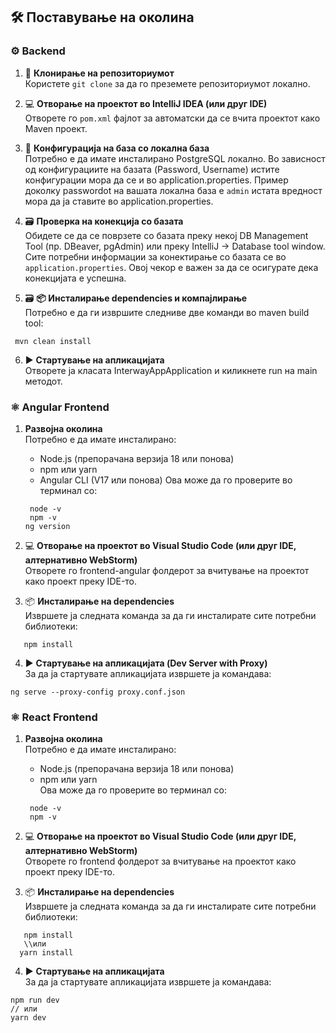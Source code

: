 ## 🛠️ Поставување на околина

### ⚙️ Backend

1. 📁 **Клонирање на репозиториумот**  
   Користете `git clone` за да го преземете репозиториумот локално.

2. 💻 **Отворање на проектот во IntelliJ IDEA (или друг IDE)**  
   Отворете го `pom.xml` фајлот за автоматски да се вчита проектот како Maven проект.

3. 🐳 **Конфигурација на база со локална база**  
   Потребно е да имате инсталирано PostgreSQL локално. Во зависност од конфигурациите на базата (Password, Username) истите конфигурации мора да се и во application.properties.
   Пример доколку passwordot на вашата локална база е `admin` истата вредност мора да ја ставите во application.properties.

4. 🗃️ **Проверка на конекција со базата**  
Обидете се да се поврзете со базата преку некој DB Management Tool (пр. DBeaver, pgAdmin)
или преку IntelliJ → Database tool window. Сите потребни информации за конектирање со базата се во `application.properties`. Овој чекор е важен за да се осигурате дека конекцијата е успешна.

5. 🗃️ **📦 Инсталирање dependencies и компајлирање**  
Потребно е да ги извршите следниве две команди во maven build tool:
```
 mvn clean install
```

6. ▶️ **Стартување на апликацијата**  
Отворете ја класата InterwayAppApplication и киликнете run на main методот.


### ⚛️ Angular Frontend

1. **Развојна околина**  
   Потребно е да имате инсталирано:
   - Node.js (препорачана верзија 18 или понова)
   - npm или yarn
   - Angular CLI (V17 или понова)
Ова може да го проверите во терминал со:
   ```
    node -v
    npm -v
   ng version
   ```

2. 💻 **Отворање на проектот во Visual Studio Code (или друг IDE, алтернативно WebStorm)**  
    Отворете го frontend-angular фолдерот за вчитување на проектот како проект преку IDE-то.

3. 📦 **Инсталирање на dependencies**  
   Извршете ја следната команда за да ги инсталирате сите потребни библиотеки:
 ```
    npm install
```
4. ▶️ **Стартување на апликацијата (Dev Server with Proxy)**  
За да ја стартувате апликацијата извршете ја командава:
```
ng serve --proxy-config proxy.conf.json
```


### ⚛️ React Frontend

1. **Развојна околина**  
   Потребно е да имате инсталирано:
   - Node.js (препорачана верзија 18 или понова)
   - npm или yarn  
Ова може да го проверите во терминал со:
   ```
    node -v
    npm -v
   ```

2. 💻 **Отворање на проектот во Visual Studio Code (или друг IDE, алтернативно WebStorm)**  
    Отворете го frontend фолдерот за вчитување на проектот како проект преку IDE-то.

3. 📦 **Инсталирање на dependencies**  
   Извршете ја следната команда за да ги инсталирате сите потребни библиотеки:
 ```
    npm install
    \\или
   yarn install
```
4. ▶️ **Стартување на апликацијата**  
За да ја стартувате апликацијата извршете ја командава:
```
npm run dev
// или
yarn dev
```
